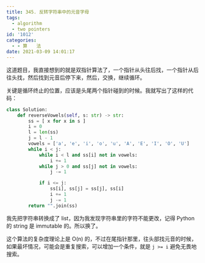 ```yaml
---
title: 345. 反转字符串中的元音字母
tags:
  - algorithm
  - two pointers
id: '1012'
categories:
  - - 算　　法
date: 2021-03-09 14:01:17
---
```


这道题目，我直接想到的就是双指针算法了，一个指针从头往后找，一个指针从后往头找，然后找到元音后停下来，然后，交换，继续循环。

关键是循环终止的位置，应该是头尾两个指针碰到的时候。我就写出了这样的代码：

```python
class Solution:
    def reverseVowels(self, s: str) -> str:
        ss = [ x for x in s ]
        i = 0
        l = len(ss)
        j = l - 1
        vowels = ['a', 'e', 'i', 'o', 'u', 'A', 'E', 'I', 'O', 'U']
        while i < j:
            while i < l and ss[i] not in vowels:
                i += 1
            while j > 0 and ss[j] not in vowels:
                j -= 1

            if i <= j:
                ss[i], ss[j] = ss[j], ss[i]
                i += 1
                j -= 1
        return "".join(ss)
```

我先把字符串转换成了 list，因为我发现字符串里的字符不能更改，记得 Python 的 string 是 immutable 的。所以换了。

这个算法的复杂度理论上是 O(n) 的，不过在尾指针那里，往头部找元音的时候，如果最坏情况，可能会是重复搜索，可以增加一个条件，就是 `j >= i` 避免无畏地搜索。